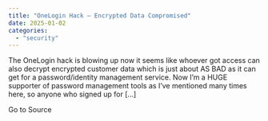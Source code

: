 ```yaml
---
title: "OneLogin Hack – Encrypted Data Compromised"
date: 2025-01-02
categories: 
  - "security"
---
```


The OneLogin hack is blowing up now it seems like whoever got access can also decrypt encrypted customer data which is just about AS BAD as it can get for a password/identity management service. Now I’m a HUGE supporter of password management tools as I’ve mentioned many times here, so anyone who signed up for \[…\]

Go to Source
